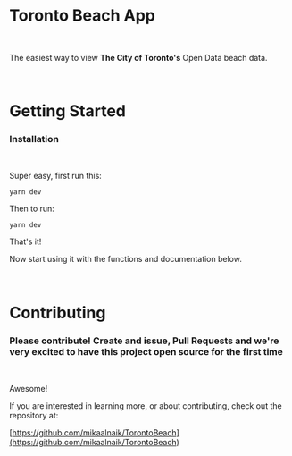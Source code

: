 



# Toronto Beach App

&nbsp;

  

The easiest way to view **The City of Toronto's** Open Data beach data.

  
  

&nbsp;

  

# Getting Started

  
  
  

### Installation

  

&nbsp;

Super easy, first run this:

  

`yarn dev`

  
  

Then to run:

  

    yarn dev

  

That's it!

  

Now start using it with the functions and documentation below.

  
  

&nbsp;

  

# Contributing

  
  
  

### Please contribute! Create and issue, Pull Requests and we're very excited to have this project open source for the first time

&nbsp;

Awesome!

If you are interested in learning more, or about contributing, check out the repository at:

[https://github.com/mikaalnaik/TorontoBeach](https://github.com/mikaalnaik/TorontoBeach)

&nbsp;
